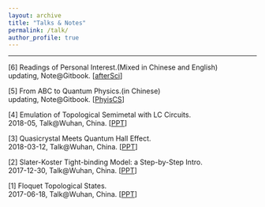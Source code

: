 ```yaml
---
layout: archive
title: "Talks & Notes"
permalink: /talk/
author_profile: true
---
```


---

[6] Readings of Personal Interest.(Mixed in Chinese and English)<br/>
updating, Note@Gitbook. 
[[afterSci](https://kfluo.gitbook.io/aftersci/)]

[5] From ABC to Quantum Physics.(in Chinese)<br/>
updating, Note@Gitbook. 
[[PhyisCS](https://kfluo.gitbook.io/phyiscs/)]

[4] Emulation of Topological Semimetal with LC Circuits.<br/>
2018-05, Talk@Wuhan, China. 
[[PPT](TBD)]

[3] Quasicrystal Meets Quantum Hall Effect.<br/>
2018-03-12, Talk@Wuhan, China. 
[[PPT](TBD)]

[2] Slater-Koster Tight-binding Model: a Step-by-Step Intro.<br/>
2017-12-30, Talk@Wuhan, China. 
[[PPT](TBD)]

[1] Floquet Topological States.<br/>
2017-06-18, Talk@Wuhan, China. 
[[PPT](TBD)]